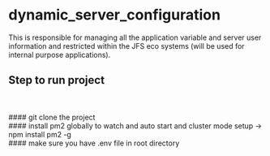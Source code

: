 # dynamic_server_configuration
This is responsible for managing all the application variable and server user information and restricted within the JFS eco systems (will be used for internal purpose applications).<br />


## Step to run project

 <br />
 <br />
#### git clone the project
 <br />
#### install pm2 globally to watch and auto start and cluster mode setup -> npm install pm2 -g
<br />
#### make sure you have .env file in root directory
